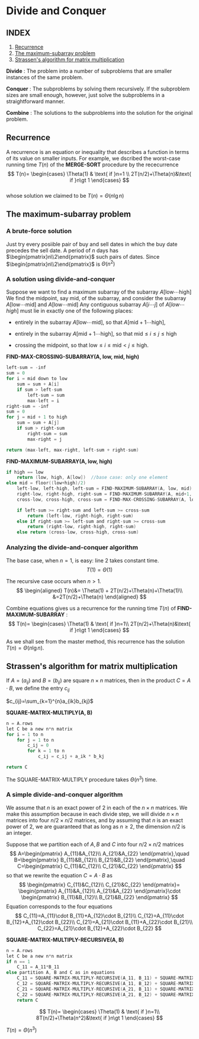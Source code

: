 # Divide and Conquer

## **INDEX**
1. [Recurrence](#Recurrenc)
2. [The maximum-subarray problem](#The-maximum-subarray-problem)
3. [Strassen's algorithm for matrix multiplication](#strassens-algorithm-for-matrix-multiplication)

**Divide** : The problem into a number of subproblems that are smaller instances of the same problem.  

**Conquer** : The subproblems by solving them recursively. If the subproblem sizes are small enough, however, just solve the subproblems in a straightforward manner.  

**Combine** : The solutions to the subproblems into the solution for the original problem.  

## **Recurrence**  

A recurrence is an equation or inequality that describes a function in terms of its value on smaller inputs. For example, we dscribed the worst-case running time $T(n)$ of the **MERGE-SORT** procedure by the rececurrence
$$
T(n)=
\begin{cases}
\Theta(1) & \text{ if }n=1 \\
2T(n/2)+\Theta(n)&\text{ if }n\gt 1 
\end{cases}
$$  
whose solution we claimed to be $T(n) = \Theta(n\lg n)$  

## **The maximum-subarray problem**  

### **A brute-force solution**  
Just try every posiible pair of buy and sell dates in which the buy date precedes the sell date. A period of $n$ days has $\begin{pmatrix}n\\2\end{pmatrix}$ such pairs of dates. Since $\begin{pmatrix}n\\2\end{pmatrix}$ is $\Theta(n^2)$  

### **A solution using divide-and-conquer**  
Suppose we want to find a maximum subarray of the subarray $A[\text{low}\cdots\text{high}]$  
We find the midpoint, say mid, of the subarray, and consider the subarray $A[\text{low}\cdots\text{mid}]$ and $A[\text{low}\cdots\text{mid}]$
Any contiguous subarray $A[i\cdots j]$ of $A[low\cdots high]$ must lie in exactly one of the following places: 
* entirely in the subarray $A[\text{low}\cdots\text{mid}]$, so that $A[\text{mid}+1\cdots\text{high}]$,

* entirely in the subarray $A[\text{mid}+1\cdots\text{high}]$, so that  $\text{mid}\le i\le j\le \text{high}$

* crossing the midpoint, so that $\text{low}\le i\le\text{mid}\lt j\le\text{high}$.  

**FIND-MAX-CROSSING-SUBARRAY(A, low, mid, high)**  
```c
left-sum = -inf
sum = 0
for i = mid down to low
    sum = sum + A[i]
    if sum > left-sum
        left-sum = sum
        max-left = i
right-sum = -inf
sum = 0
for j = mid + 1 to high
    sum = sum + A[j]
    if sum > right-sum
        right-sum = sum
        max-right = j

return (max-left, max-right, left-sum + right-sum)
```

**FIND-MAXIMUM-SUBARRAY(A, low, high)**
```c
if high == low
    return (low, high, A[low])  //base case: only one element
else mid = floor((low+high)/2)
    left-low, left-high, left-sum = FIND-MAXIMUM-SUBARRAY(A, low, mid)
    right-low, right-high, right-sum = FIND-MAXIMUM-SUBARRAY(A, mid+1, high)
    cross-low, cross-high, cross-sum = FIND-MAX-CROSSING-SUBARRAY(A, low, mid, high)

    if left-sum >= right-sum and left-sum >= cross-sum
        return (left-low, right-high, right-sum)
    else if right-sum >= left-sum and right-sum >= cross-sum
        return (right-low, right-high, right-sum)
    else return (cross-low, cross-high, cross-sum)
```

### **Analyzing the divide-and-conquer algorithm**  

The base case, when $n=1$, is easy: line 2 takes constant time.
$$
T(1)=\Theta(1)
$$

The recursive case occurs when $n\gt 1$.
$$
\begin{aligned}
T(n)&= \Theta(1) + 2T(n/2)+\Theta(n)+\Theta(1)\\
&=2T(n/2)+\Theta(n)
\end{aligned}
$$

Combine equations gives us a recurrence for the running time $T(n)$ of **FIND-MAXIMUM-SUBARRAY** : 
$$
T(n)=
\begin{cases}
\Theta(1) & \text{ if }n=1\\
2T(n/2)+\Theta(n)&\text{ if }n\gt 1    
\end{cases}
$$

As we shall see from the master method, this recurrence has the solution $T(n)=\Theta(n\lg n)$.

## **Strassen's algorithm for matrix multiplication**  

If $A=(a_{ij})$ and $B=(b_{ij})$ are square $n\times n$ matrices, then in the product $C=A\cdot B$, we define the entry $c_{ij}$  

$c_{ij}=\sum_{k=1}^{n}a_{ik}b_{kj}$  

**SQUARE-MATRIX-MULTIPLY(A, B)**
```c
n = A.rows
let C be a new n*n matrix
for i = 1 to n
    for j = 1 to n
        c_ij = 0
        for k = 1 to n
            c_ij = c_ij + a_ik * b_kj

return C
```

The SQUARE-MATRIX-MULTIPLY procedure takes $\Theta(n^3)$ time.  

### **A simple divide-and-conquer algorithm**  

We assume that $n$ is an exact power of 2 in each of the $n\times n$ matrices. We make this assumption because in each divide step, we will divide $n\times n$ matrices into four $n/2\times n/2$ matrices, and by assuming that $n$ is an exact power of 2, we are guaranteed that as long as $n\ge 2$, the dimension $n/2$ is an integer.  

Suppose that we partition each of $A, B$ and $C$ into four $n/2\times n/2$ matrices  
$$
A=\begin{pmatrix}
A_{11}&A_{12}\\
A_{21}&A_{22} 
\end{pmatrix},\quad
B=\begin{pmatrix}
B_{11}&B_{12}\\
B_{21}&B_{22} 
\end{pmatrix},\quad
C=\begin{pmatrix}
C_{11}&C_{12}\\
C_{21}&C_{22} 
\end{pmatrix}
$$
so that we rewrite the equation $C=A\cdot B$ as  
$$
\begin{pmatrix}
C_{11}&C_{12}\\
C_{21}&C_{22} 
\end{pmatrix}=
\begin{pmatrix}
A_{11}&A_{12}\\
A_{21}&A_{22} 
\end{pmatrix}\cdot
\begin{pmatrix}
B_{11}&B_{12}\\
B_{21}&B_{22} 
\end{pmatrix}
$$
Equation corresponds to the four equations
$$
C_{11}=A_{11}\cdot B_{11}+A_{12}\cdot B_{21}\\
C_{12}=A_{11}\cdot B_{12}+A_{12}\cdot B_{22}\\
C_{21}=A_{21}\cdot B_{11}+A_{22}\cdot B_{21}\\
C_{22}=A_{21}\cdot B_{12}+A_{22}\cdot B_{22}
$$  

**SQUARE-MATRIX-MULTIPLY-RECURSIVE(A, B)**
```c
n = A.rows
let C be a new n*n matrix
if n == 1
    C_11 = A_11*B_11
else partition A, B and C as in equations 
    C_11 = SQUARE-MATRIX-MULTIPLY-RECURSIVE(A_11, B_11) + SQUARE-MATRIX-MULTIPLY-RECURSIVE(A_12, B_21)    
    C_12 = SQUARE-MATRIX-MULTIPLY-RECURSIVE(A_11, B_12) + SQUARE-MATRIX-MULTIPLY-RECURSIVE(A_12, B_22)    
    C_21 = SQUARE-MATRIX-MULTIPLY-RECURSIVE(A_21, B_11) + SQUARE-MATRIX-MULTIPLY-RECURSIVE(A_22, B_21)
    C_22 = SQUARE-MATRIX-MULTIPLY-RECURSIVE(A_21, B_12) + SQUARE-MATRIX-MULTIPLY-RECURSIVE(A_22, B_22)
    return C
```

$$
T(n)=
\begin{cases}
\Theta(1) & \text{ if }n=1\\
8T(n/2)+\Theta(n^2)&\text{ if }n\gt 1    
\end{cases}
$$

$T(n)=\Theta(n^3)$  
